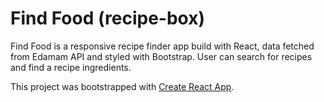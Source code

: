 # Find Food (recipe-box)

Find Food is a responsive recipe finder app build with React, data fetched from Edamam API and styled with Bootstrap. User can search for recipes and find a recipe ingredients.

This project was bootstrapped with [Create React App](https://github.com/facebook/create-react-app).

